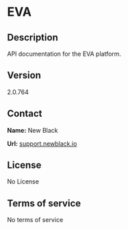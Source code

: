 # EVA

## Description

API documentation for the EVA platform.

## Version

2.0.764

## Contact

**Name:** New Black

**Url:** [support.newblack.io](https://support.newblack.io)

## License

No License

## Terms of service

No terms of service